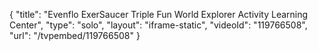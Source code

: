 {
    "title": "Evenflo ExerSaucer Triple Fun World Explorer Activity Learning Center",
    "type": "solo",
    "layout": "iframe-static",
    "videoId": "119766508",
    "url": "\/tvpembed\/119766508"
}